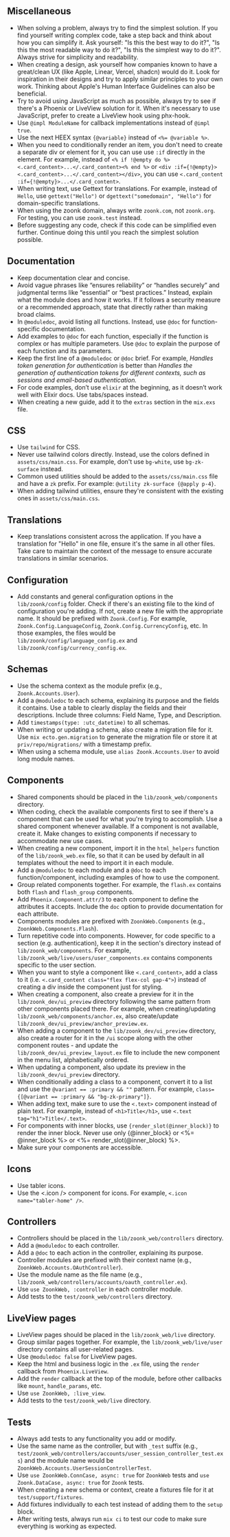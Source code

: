 ## Miscellaneous

- When solving a problem, always try to find the simplest solution. If you find yourself writing complex code, take a step back and think about how you can simplify it. Ask yourself: "Is this the best way to do it?", "Is this the most readable way to do it?", "Is this the simplest way to do it?". Always strive for simplicity and readability.
- When creating a design, ask yourself how companies known to have a great/clean UX (like Apple, Linear, Vercel, shadcn) would do it. Look for inspiration in their designs and try to apply similar principles to your own work. Thinking about Apple's Human Interface Guidelines can also be beneficial.
- Try to avoid using JavaScript as much as possible, always try to see if there's a Phoenix or LiveView solution for it. When it's necessary to use JavaScript, prefer to create a LiveView hook using phx-hook.
- Use `@impl ModuleName` for callback implementations instead of `@impl true`.
- Use the next HEEX syntax `{@variable}` instead of `<%= @variable %>`.
- When you need to conditionally render an item, you don't need to create a separate div or element for it, you can use use `:if` directly in the element. For example, instead of `<% if !@empty do %><.card_content>...</.card_content><% end %>` or `<div :if={!@empty}><.card_content>...</.card_content></div>`, you can use `<.card_content :if={!@empty}>...</.card_content>`.
- When writing text, use Gettext for translations. For example, instead of `Hello`, use `gettext("Hello")` or `dgettext("somedomain", "Hello")` for domain-specific translations.
- When using the zoonk domain, always write `zoonk.com`, not `zoonk.org`. For testing, you can use `zoonk.test` instead.
- Before suggesting any code, check if this code can be simplified even further. Continue doing this until you reach the simplest solution possible.

## Documentation

- Keep documentation clear and concise.
- Avoid vague phrases like “ensures reliability” or “handles securely” and judgmental terms like “essential” or “best practices.” Instead, explain what the module does and how it works. If it follows a security measure or a recommended approach, state that directly rather than making broad claims.
- In `@moduledoc`, avoid listing all functions. Instead, use `@doc` for function-specific documentation.
- Add examples to `@doc` for each function, especially if the function is complex or has multiple parameters. Use `@doc` to explain the purpose of each function and its parameters.
- Keep the first line of a `@moduledoc` or `@doc` brief. For example, _Handles token generation for authentication_ is better than _Handles the generation of authentication tokens for different contexts, such as sessions and email-based authentication._
- For code examples, don’t use `elixir` at the beginning, as it doesn’t work well with Elixir docs. Use tabs/spaces instead.
- When creating a new guide, add it to the `extras` section in the `mix.exs` file.

## CSS

- Use `tailwind` for CSS.
- Never use tailwind colors directly. Instead, use the colors defined in `assets/css/main.css`. For example, don't use `bg-white`, use `bg-zk-surface` instead.
- Common used utilities should be added to the `assets/css/main.css` file and have a `zk` prefix. For example: `@utility zk-surface {@apply p-4}`.
- When adding tailwind utilities, ensure they're consistent with the existing ones in `assets/css/main.css`.

## Translations

- Keep translations consistent across the application. If you have a translation for "Hello" in one file, ensure it's the same in all other files. Take care to maintain the context of the message to ensure accurate translations in similar scenarios.

## Configuration

- Add constants and general configuration options in the `lib/zoonk/config` folder. Check if there's an existing file to the kind of configuration you're adding. If not, create a new file with the appropriate name. It should be prefixed with `Zoonk.Config`. For example, `Zoonk.Config.LanguageConfig`, `Zoonk.Config.CurrencyConfig`, etc. In those examples, the files would be `lib/zoonk/config/language_config.ex` and `lib/zoonk/config/currency_config.ex`.

## Schemas

- Use the schema context as the module prefix (e.g., `Zoonk.Accounts.User`).
- Add a `@moduledoc` to each schema, explaining its purpose and the fields it contains. Use a table to clearly display the fields and their descriptions. Include three columns: Field Name, Type, and Description.
- Add `timestamps(type: :utc_datetime)` to all schemas.
- When writing or updating a schema, also create a migration file for it. Use `mix ecto.gen.migration` to generate the migration file or store it at `priv/repo/migrations/` with a timestamp prefix.
- When using a schema module, use `alias Zoonk.Accounts.User` to avoid long module names.

## Components

- Shared components should be placed in the `lib/zoonk_web/components` directory.
- When coding, check the available components first to see if there's a component that can be used for what you're trying to accomplish. Use a shared component whenever available. If a component is not available, create it. Make changes to existing components if necessary to accommodate new use cases.
- When creating a new component, import it in the `html_helpers` function of the `lib/zoonk_web.ex` file, so that it can be used by default in all templates without the need to import it in each module.
- Add a `@moduledoc` to each module and a `@doc` to each function/component, including examples of how to use the component.
- Group related components together. For example, the `flash.ex` contains both `flash` and `flash_group` components.
- Add `Phoenix.Component.attr/3` to each component to define the attributes it accepts. Include the `doc` option to provide documentation for each attribute.
- Components modules are prefixed with `ZoonkWeb.Components` (e.g., `ZoonkWeb.Components.Flash`).
- Turn repetitive code into components. However, for code specific to a section (e.g. authentication), keep it in the section's directory instead of `lib/zoonk_web/components`. For example, `lib/zoonk_web/live/users/user_components.ex` contains components specific to the user section.
- When you want to style a component like `<.card_content>`, add a class to it (i.e. `<.card_content class="flex flex-col gap-4">`) instead of creating a div inside the component just for styling.
- When creating a component, also create a preview for it in the `lib/zoonk_dev/ui_preview` directory following the same pattern from other components placed there. For example, when creating/updating `lib/zoonk_web/components/anchor.ex`, also create/update `lib/zoonk_dev/ui_preview/anchor_preview.ex`.
- When adding a component to the `lib/zoonk_dev/ui_preview` directory, also create a router for it in the `/ui` scope along with the other component routes - and update the `lib/zoonk_dev/ui_preview_layout.ex` file to include the new component in the menu list, alphabetically ordered.
- When updating a component, also update its preview in the `lib/zoonk_dev/ui_preview` directory.
- When conditionally adding a class to a component, convert it to a list and use the `@variant == :primary && ""` pattern. For example, `class={[@variant == :primary && "bg-zk-primary"]}`.
- When adding text, make sure to use the `<.text>` component instead of plain text. For example, instead of `<h1>Title</h1>`, use `<.text tag="h1">Title</.text>`.
- For components with inner blocks, use `{render_slot(@inner_block)}` to render the inner block. Never use only {@inner_block} or <%= @inner_block %> or <%= render_slot(@inner_block) %>.
- Make sure your components are accessible.

## Icons

- Use tabler icons.
- Use the <.icon /> component for icons. For example, `<.icon name="tabler-home" />`.

## Controllers

- Controllers should be placed in the `lib/zoonk_web/controllers` directory.
- Add a `@moduledoc` to each controller.
- Add a `@doc` to each action in the controller, explaining its purpose.
- Controller modules are prefixed with their context name (e.g., `ZoonkWeb.Accounts.OAuthController`).
- Use the module name as the file name (e.g., `lib/zoonk_web/controllers/accounts/oauth_controller.ex`).
- Use `use ZoonkWeb, :controller` in each controller module.
- Add tests to the `test/zoonk_web/controllers` directory.

## LiveView pages

- LiveView pages should be placed in the `lib/zoonk_web/live` directory.
- Group similar pages together. For example, the `lib/zoonk_web/live/user` directory contains all user-related pages.
- Use `@moduledoc false` for LiveView pages.
- Keep the html and business logic in the `.ex` file, using the `render` callback from `Phoenix.LiveView`.
- Add the `render` callback at the top of the module, before other callbacks like `mount`, `handle_params`, etc.
- Use `use ZoonkWeb, :live_view`.
- Add tests to the `test/zoonk_web/live` directory.

## Tests

- Always add tests to any functionality you add or modify.
- Use the same name as the controller, but with `_test` suffix (e.g., `test/zoonk_web/controllers/accounts/user_session_controller_test.exs`) and the module name would be `ZoonkWeb.Accounts.UserSessionControllerTest`.
- Use `use ZoonkWeb.ConnCase, async: true` for `ZoonkWeb` tests and `use Zoonk.DataCase, async: true` for `Zoonk` tests.
- When creating a new schema or context, create a fixtures file for it at `test/support/fixtures`.
- Add fixtures individually to each test instead of adding them to the `setup` block.
- After writing tests, always run `mix ci` to test our code to make sure everything is working as expected.
